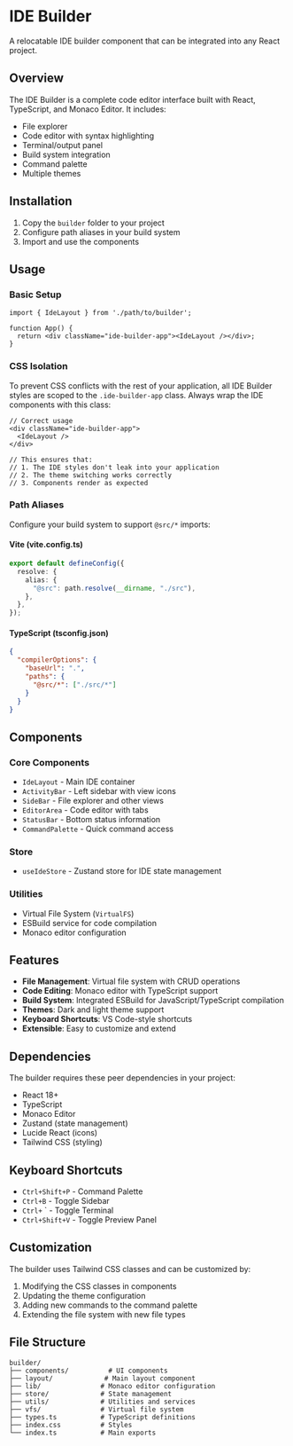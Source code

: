 # IDE Builder

A relocatable IDE builder component that can be integrated into any React project.

## Overview

The IDE Builder is a complete code editor interface built with React, TypeScript, and Monaco Editor. It includes:

- File explorer
- Code editor with syntax highlighting
- Terminal/output panel
- Build system integration
- Command palette
- Multiple themes

## Installation

1. Copy the `builder` folder to your project
2. Configure path aliases in your build system
3. Import and use the components

## Usage

### Basic Setup

```tsx
import { IdeLayout } from './path/to/builder';

function App() {
  return <div className="ide-builder-app"><IdeLayout /></div>;
}
```

### CSS Isolation

To prevent CSS conflicts with the rest of your application, all IDE Builder styles are scoped to the `.ide-builder-app` class. Always wrap the IDE components with this class:

```tsx
// Correct usage
<div className="ide-builder-app">
  <IdeLayout />
</div>

// This ensures that:
// 1. The IDE styles don't leak into your application
// 2. The theme switching works correctly
// 3. Components render as expected
```

### Path Aliases

Configure your build system to support `@src/*` imports:

#### Vite (vite.config.ts)
```ts
export default defineConfig({
  resolve: {
    alias: {
      "@src": path.resolve(__dirname, "./src"),
    },
  },
});
```

#### TypeScript (tsconfig.json)
```json
{
  "compilerOptions": {
    "baseUrl": ".",
    "paths": {
      "@src/*": ["./src/*"]
    }
  }
}
```

## Components

### Core Components
- `IdeLayout` - Main IDE container
- `ActivityBar` - Left sidebar with view icons
- `SideBar` - File explorer and other views
- `EditorArea` - Code editor with tabs
- `StatusBar` - Bottom status information
- `CommandPalette` - Quick command access

### Store
- `useIdeStore` - Zustand store for IDE state management

### Utilities
- Virtual File System (`VirtualFS`)
- ESBuild service for code compilation
- Monaco editor configuration

## Features

- **File Management**: Virtual file system with CRUD operations
- **Code Editing**: Monaco editor with TypeScript support
- **Build System**: Integrated ESBuild for JavaScript/TypeScript compilation
- **Themes**: Dark and light theme support
- **Keyboard Shortcuts**: VS Code-style shortcuts
- **Extensible**: Easy to customize and extend

## Dependencies

The builder requires these peer dependencies in your project:

- React 18+
- TypeScript
- Monaco Editor
- Zustand (state management)
- Lucide React (icons)
- Tailwind CSS (styling)

## Keyboard Shortcuts

- `Ctrl+Shift+P` - Command Palette
- `Ctrl+B` - Toggle Sidebar
- `Ctrl+` ` - Toggle Terminal
- `Ctrl+Shift+V` - Toggle Preview Panel

## Customization

The builder uses Tailwind CSS classes and can be customized by:

1. Modifying the CSS classes in components
2. Updating the theme configuration
3. Adding new commands to the command palette
4. Extending the file system with new file types

## File Structure

```
builder/
├── components/          # UI components
├── layout/             # Main layout component
├── lib/               # Monaco editor configuration
├── store/             # State management
├── utils/             # Utilities and services
├── vfs/               # Virtual file system
├── types.ts           # TypeScript definitions
├── index.css          # Styles
└── index.ts           # Main exports
```
